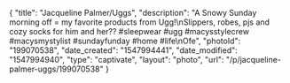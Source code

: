 {
    "title": "Jacqueline Palmer\/Uggs",
    "description": "A Snowy Sunday morning off = my favorite products from Ugg!\nSlippers, robes, pjs and cozy socks for him and her?? #sleepwear #ugg #macysstylecrew #macysmystylist #sundayfunday #home #life\nOfe",
    "photoId": "199070538",
    "date_created": "1547994441",
    "date_modified": "1547994940",
    "type": "captivate",
    "layout": "photo",
    "url": "\/p\/jacqueline-palmer-uggs\/199070538"
}